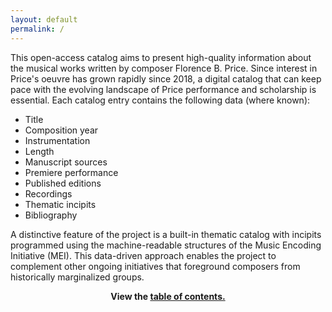 ```yaml
---
layout: default
permalink: /
---
```


This open-access catalog aims to present high-quality information about the musical works written by composer Florence B. Price. Since interest in Price's oeuvre has grown rapidly since 2018, a digital catalog that can keep pace with the evolving landscape of Price performance and scholarship is essential. Each catalog entry contains the following data (where known):
- Title
- Composition year
- Instrumentation
- Length
- Manuscript sources
- Premiere performance
- Published editions
- Recordings
- Thematic incipits
- Bibliography

A distinctive feature of the project is a built-in thematic catalog with incipits programmed using the machine-readable structures of the Music Encoding Initiative (MEI). This data-driven approach enables the project to complement other ongoing initiatives that foreground composers from historically marginalized groups. 

<p style="text-align: center;"><b>View the <a href="https://dwshadle.github.io/test/_pages/complete-works/">table of contents.</a></b></p>

